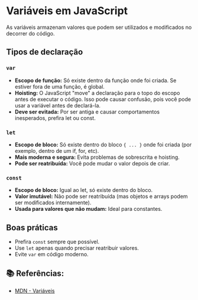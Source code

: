 # Variáveis em JavaScript

As variáveis armazenam valores que podem ser utilizados e modificados no decorrer do código.

## Tipos de declaração

### `var`

- **Escopo de função:** Só existe dentro da função onde foi criada. Se estiver fora de uma função, é global.
- **Hoisting:** O JavaScript "move" a declaração para o topo do escopo antes de executar o código. Isso pode causar confusão, pois você pode usar a variável antes de declará-la.
- **Deve ser evitada:** Por ser antiga e causar comportamentos inesperados, prefira let ou const.

### `let`

- **Escopo de bloco:** Só existe dentro do bloco `{ ... }` onde foi criada (por exemplo, dentro de um if, for, etc).
- **Mais moderna e segura:** Evita problemas de sobrescrita e hoisting.
- **Pode ser reatribuída:** Você pode mudar o valor depois de criar.

### `const`

- **Escopo de bloco:** Igual ao let, só existe dentro do bloco.
- **Valor imutável:** Não pode ser reatribuída (mas objetos e arrays podem ser modificados internamente).
- **Usada para valores que não mudam:** Ideal para constantes.

## Boas práticas

- Prefira `const` sempre que possível.
- Use `let` apenas quando precisar reatribuir valores.
- Evite `var` em código moderno.

## 📚 Referências:

- [MDN - Variáveis](https://developer.mozilla.org/pt-BR/docs/Learn/JavaScript/First_steps/Variables)
